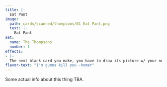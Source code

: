 ```yaml
---
title: |-
  Eat Pant
image: 
  path: cards/scanned/thompsons/01 Eat Pant.png
  text: |-
    Eat Pant
set:
  name: The Thompsons
  number: 1
effects: 
- |-
  The next blank card you make, you have to draw its picture w/ your non-dominant hand.
flavor-text: "I'm gunna kill you -homer"
---
```

Some actual info about this thing TBA.
